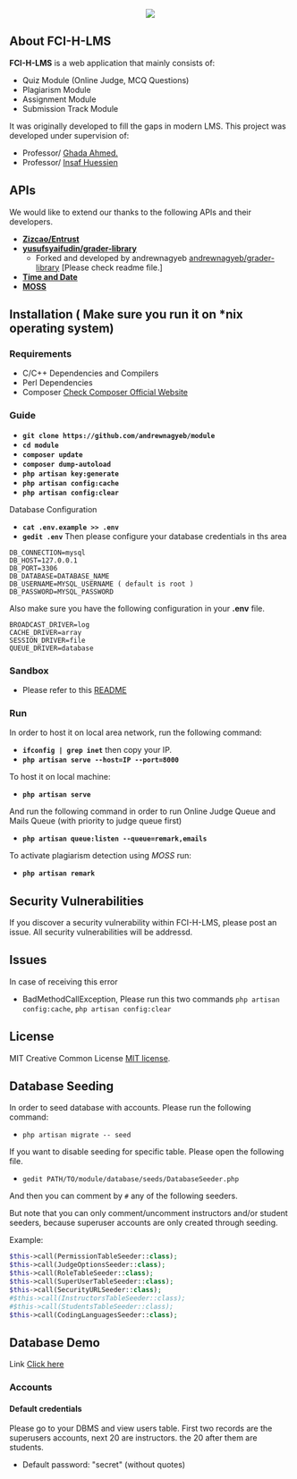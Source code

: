 <p align="center"><img src="https://laravel.com/assets/img/components/logo-laravel.svg"></p>

## About FCI-H-LMS

**FCI-H-LMS** is a web application that mainly consists of:

- Quiz Module (Online Judge, MCQ Questions)
- Plagiarism Module
- Assignment Module
- Submission Track Module

It was originally developed to fill the gaps in modern LMS. This project was developed under supervision of:
- Professor/ [Ghada Ahmed.](http://www.fcih.net/ghada/resume) 
- Professor/ [Insaf Huessien](https://eg.linkedin.com/in/ensaf-hussein-7b257492) 
## APIs

We would like to extend our thanks to the following APIs and their developers.

- **[Zizcao/Entrust](https://github.com/Zizaco/entrust)**
- **[yusufsyaifudin/grader-library](https://github.com/yusufsyaifudin/grader-library)**
    - Forked and developed by andrewnagyeb [andrewnagyeb/grader-library](https://github.com/andrewnagyeb/grader-library) [Please check readme file.]
- **[Time and Date](https://www.timeanddate.com/)**
- **[MOSS](https://github.com/Phhere/MOSS-PHP)**


## Installation ( Make sure you run it on *nix operating system)
### Requirements
- C/C++ Dependencies and Compilers
- Perl Dependencies
- Composer [Check Composer Official Website](https://getcomposer.org/doc/00-intro.md#installation-linux-unix-osx)

### Guide  
- **`git clone https://github.com/andrewnagyeb/module`**
- **`cd module`**
- **`composer update`**
- **`composer dump-autoload`**
- **`php artisan key:generate`**
- **`php artisan config:cache`**
- **`php artisan config:clear`**

Database Configuration 
- **`cat .env.example >> .env`**
- **`gedit .env`**
Then please configure your database credentials in ths area
``` 
DB_CONNECTION=mysql
DB_HOST=127.0.0.1
DB_PORT=3306
DB_DATABASE=DATABASE_NAME
DB_USERNAME=MYSQL_USERNAME ( default is root )
DB_PASSWORD=MYSQL_PASSWORD

```
Also make sure you have the following configuration in your **.env** file.
```
BROADCAST_DRIVER=log
CACHE_DRIVER=array
SESSION_DRIVER=file
QUEUE_DRIVER=database
```

### Sandbox

- Please refer to this [README](https://github.com/andrewnagyeb/grader-library/blob/master/README.md) 

### Run
In order to host it on local area network, run the following command:
- **`ifconfig | grep inet`**
then copy your IP. 
- **`php artisan serve --host=IP --port=8000`**

To host it on local machine:
- **`php artisan serve`**

And run the following command in order to run Online Judge Queue and Mails Queue (with priority to judge queue first)
- **`php artisan queue:listen --queue=remark,emails`** 

To activate plagiarism detection using *MOSS* run:
- **`php artisan remark`** 
## Security Vulnerabilities

If you discover a security vulnerability within FCI-H-LMS, please post an issue. All security vulnerabilities will be addressd.
## Issues
In case of receiving this error
- BadMethodCallException, Please run this two commands
`php artisan config:cache`, `php artisan config:clear`
## License

MIT Creative Common License [MIT license](http://opensource.org/licenses/MIT).
## Database Seeding
In order to seed database with accounts. Please run the following command:
- `php artisan migrate -- seed`

If you want to disable seeding for specific table. Please open the following file.
- `gedit PATH/TO/module/database/seeds/DatabaseSeeder.php`

And then you can comment by `#` any of the following seeders.

But note that you can only comment/uncomment instructors and/or student seeders, because superuser accounts are only created through seeding.

Example:


```php
$this->call(PermissionTableSeeder::class);
$this->call(JudgeOptionsSeeder::class);
$this->call(RoleTableSeeder::class);
$this->call(SuperUserTableSeeder::class);
$this->call(SecurityURLSeeder::class);
#$this->call(InstructorsTableSeeder::class);
#$this->call(StudentsTableSeeder::class);
$this->call(CodingLanguagesSeeder::class);  
```
## Database Demo
Link [Click here](https://drive.google.com/open?id=0B7tstgwobtR9eW9pNUluenpYcU0)
### Accounts
#### Default credentials
Please go to your DBMS and view users table. First two records are the superusers accounts, next 20 are instructors. the 20 after them are students. 
- Default password: "secret" (without quotes)   


